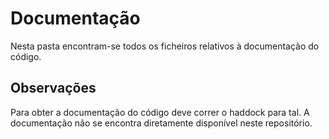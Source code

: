 # Documentação
Nesta pasta encontram-se todos os ficheiros relativos à documentação do código.

## Observações
Para obter a documentação do código deve correr o haddock para tal.
A documentação não se encontra diretamente disponível neste repositório.